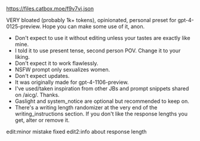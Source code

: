 https://files.catbox.moe/f9v7vj.json

VERY bloated (probably 1k+ tokens), opinionated, personal preset for gpt-4-0125-preview. Hope you can make some use of it, anon.

- Don't expect to use it without editing unless your tastes are exactly like mine. 
- I told it to use present tense, second person POV. Change it to your liking.
- Don't expect it to work flawlessly.
- NSFW prompt only sexualizes women.
- Don't expect updates.
- It was originally made for gpt-4-1106-preview.
- I've used/taken inspiration from other JBs and prompt snippets shared on /aicg/. Thanks.
- Gaslight and system_notice are optional but recommended to keep on.
- There's a writing length randomizer at the very end of the writing_instructions section. If you don't like the response lengths you get, alter or remove it.

edit:minor mistake fixed
edit2:info about response length